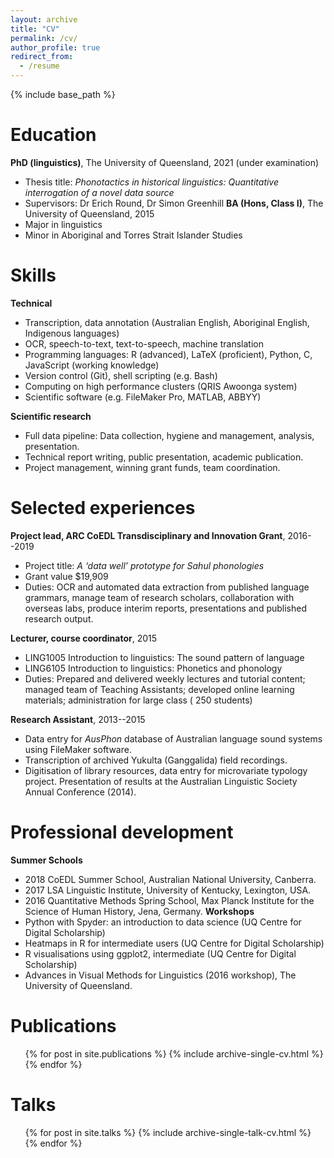 ```yaml
---
layout: archive
title: "CV"
permalink: /cv/
author_profile: true
redirect_from:
  - /resume
---
```


{% include base_path %}

Education
======
**PhD (linguistics)**, The University of Queensland, 2021 (under examination)
  * Thesis title: _Phonotactics in historical linguistics: Quantitative interrogation of a novel data source_
  * Supervisors: Dr Erich Round, Dr Simon Greenhill
**BA (Hons, Class I)**, The University of Queensland, 2015
  * Major in linguistics
  * Minor in Aboriginal and Torres Strait Islander Studies
  
Skills
======
**Technical**
* Transcription, data annotation (Australian English, Aboriginal English, Indigenous languages)
* OCR, speech-to-text, text-to-speech, machine translation
* Programming languages: R (advanced), LaTeX (proficient), Python, C, JavaScript (working knowledge)
* Version control (Git), shell scripting (e.g. Bash)
* Computing on high performance clusters (QRIS Awoonga system)
* Scientific software (e.g. FileMaker Pro, MATLAB, ABBYY)

**Scientific research**
* Full data pipeline: Data collection, hygiene and management, analysis, presentation.
* Technical report writing, public presentation, academic publication.
* Project management, winning grant funds, team coordination.

Selected experiences
======
**Project lead, ARC CoEDL Transdisciplinary and Innovation Grant**, 2016--2019
  * Project title: _A ‘data well’ prototype for Sahul phonologies_
  * Grant value $19,909
  * Duties: OCR and automated data extraction from published language grammars, manage team of research scholars, collaboration with overseas labs, produce interim reports, presentations and published research output.

**Lecturer, course coordinator**, 2015
  * LING1005 Introduction to linguistics: The sound pattern of language
  * LING6105 Introduction to linguistics: Phonetics and phonology
  * Duties: Prepared and delivered weekly lectures and tutorial content; managed team of Teaching Assistants; developed online learning materials; administration for large class ( 250 students)

**Research Assistant**, 2013--2015
  * Data entry for _AusPhon_ database of Australian language sound systems using FileMaker software.
  * Transcription of archived Yukulta (Ganggalida) field recordings.
  * Digitisation of library resources, data entry for microvariate typology project. Presentation of results at the Australian Linguistic Society Annual Conference (2014).

Professional development
======
**Summer Schools**
  * 2018 CoEDL Summer School, Australian National University, Canberra.
  * 2017 LSA Linguistic Institute, University of Kentucky, Lexington, USA.
  * 2016 Quantitative Methods Spring School, Max Planck Institute for the Science of Human History, Jena, Germany.
**Workshops**
  * Python with Spyder: an introduction to data science (UQ Centre for Digital Scholarship)
  * Heatmaps in R for intermediate users (UQ Centre for Digital Scholarship)
  * R visualisations using ggplot2, intermediate (UQ Centre for Digital Scholarship)
  * Advances in Visual Methods for Linguistics (2016 workshop), The University of Queensland.

Publications
======
  <ul>{% for post in site.publications %}
    {% include archive-single-cv.html %}
  {% endfor %}</ul>
  
Talks
======
  <ul>{% for post in site.talks %}
    {% include archive-single-talk-cv.html %}
  {% endfor %}</ul>

